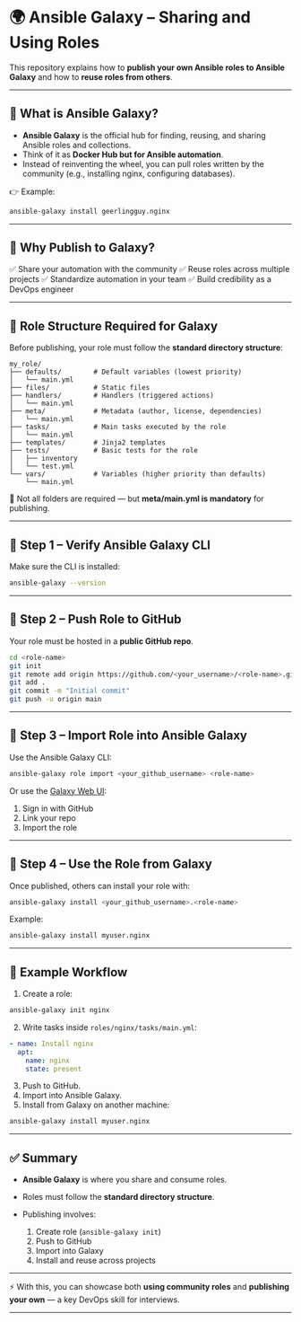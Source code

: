 
# 🌍 Ansible Galaxy – Sharing and Using Roles

This repository explains how to **publish your own Ansible roles to Ansible Galaxy** and how to **reuse roles from others**.

---

## 🔹 What is Ansible Galaxy?

* **Ansible Galaxy** is the official hub for finding, reusing, and sharing Ansible roles and collections.
* Think of it as **Docker Hub but for Ansible automation**.
* Instead of reinventing the wheel, you can pull roles written by the community (e.g., installing nginx, configuring databases).

👉 Example:

```bash
ansible-galaxy install geerlingguy.nginx
```

---

## 🔹 Why Publish to Galaxy?

✅ Share your automation with the community
✅ Reuse roles across multiple projects
✅ Standardize automation in your team
✅ Build credibility as a DevOps engineer

---

## 🔹 Role Structure Required for Galaxy

Before publishing, your role must follow the **standard directory structure**:

```
my_role/
├── defaults/        # Default variables (lowest priority)
│   └── main.yml
├── files/           # Static files
├── handlers/        # Handlers (triggered actions)
│   └── main.yml
├── meta/            # Metadata (author, license, dependencies)
│   └── main.yml
├── tasks/           # Main tasks executed by the role
│   └── main.yml
├── templates/       # Jinja2 templates
├── tests/           # Basic tests for the role
│   ├── inventory
│   └── test.yml
└── vars/            # Variables (higher priority than defaults)
    └── main.yml
```

📌 Not all folders are required — but **meta/main.yml is mandatory** for publishing.

---

## 🔹 Step 1 – Verify Ansible Galaxy CLI

Make sure the CLI is installed:

```bash
ansible-galaxy --version
```

---

## 🔹 Step 2 – Push Role to GitHub

Your role must be hosted in a **public GitHub repo**.

```bash
cd <role-name>
git init
git remote add origin https://github.com/<your_username>/<role-name>.git
git add .
git commit -m "Initial commit"
git push -u origin main
```

---

## 🔹 Step 3 – Import Role into Ansible Galaxy

Use the Ansible Galaxy CLI:

```bash
ansible-galaxy role import <your_github_username> <role-name>
```

Or use the [Galaxy Web UI](https://galaxy.ansible.com/):

1. Sign in with GitHub
2. Link your repo
3. Import the role

---

## 🔹 Step 4 – Use the Role from Galaxy

Once published, others can install your role with:

```bash
ansible-galaxy install <your_github_username>.<role-name>
```

Example:

```bash
ansible-galaxy install myuser.nginx
```

---

## 🔹 Example Workflow

1. Create a role:

```bash
ansible-galaxy init nginx
```

2. Write tasks inside `roles/nginx/tasks/main.yml`:

```yaml
- name: Install nginx
  apt:
    name: nginx
    state: present
```

3. Push to GitHub.
4. Import into Ansible Galaxy.
5. Install from Galaxy on another machine:

```bash
ansible-galaxy install myuser.nginx
```

---

## ✅ Summary

* **Ansible Galaxy** is where you share and consume roles.
* Roles must follow the **standard directory structure**.
* Publishing involves:

  1. Create role (`ansible-galaxy init`)
  2. Push to GitHub
  3. Import into Galaxy
  4. Install and reuse across projects

---

⚡ With this, you can showcase both **using community roles** and **publishing your own** — a key DevOps skill for interviews.

---


